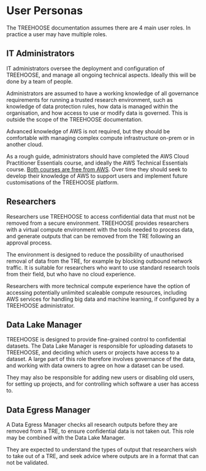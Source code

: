 # User Personas

The TREEHOOSE documentation assumes there are 4 main user roles.
In practice a user may have multiple roles.

## IT Administrators

IT administrators oversee the deployment and configuration of TREEHOOSE, and manage all ongoing technical aspects. Ideally this will be done by a team of people.

Administrators are assumed to have a working knowledge of all governance requirements for running a trusted research environment, such as knowledge of data protection rules, how data is managed within the organisation, and how access to use or modify data is governed.
This is outside the scope of the TREEHOOSE documentation.

Advanced knowledge of AWS is not required, but they should be comfortable with managing complex compute infrastructure on-prem or in another cloud.

As a rough guide, administrators should have completed the AWS Cloud Practitioner Essentials course, and ideally the AWS Technical Essentials course. [Both courses are free from AWS](https://aws.amazon.com/training/digital/).
Over time they should seek to develop their knowledge of AWS to support users and implement future customisations of the TREEHOOSE platform.

## Researchers

Researchers use TREEHOOSE to access confidential data that must not be removed from a secure environment.
TREEHOOSE provides researchers with a virtual compute environment with the tools needed to process data, and generate outputs that can be removed from the TRE following an approval process.

The environment is designed to reduce the possibility of unauthorised removal of data from the TRE, for example by blocking outbound network traffic.
It is suitable for researchers who want to use standard research tools from their field, but who have no cloud experience.

Researchers with more technical compute experience have the option of accessing potentially unlimited scaleable compute resources, including AWS services for handling big data and machine learning, if configured by a TREEHOOSE administrator.

## Data Lake Manager

TREEHOOSE is designed to provide fine-grained control to confidential datasets.
The Data Lake Manager is responsible for uploading datasets to TREEHOOSE, and deciding which users or projects have access to a dataset.
A large part of this role therefore involves governance of the data, and working with data owners to agree on how a dataset can be used.

They may also be responsible for adding new users or disabling old users, for setting up projects, and for controlling which software a user has access to.

## Data Egress Manager

A Data Egress Manager checks all research outputs before they are removed from a TRE, to ensure confidential data is not taken out.
This role may be combined with the Data Lake Manager.

They are expected to understand the types of output that researchers wish to take out of a TRE, and seek advice where outputs are in a format that can not be validated.
